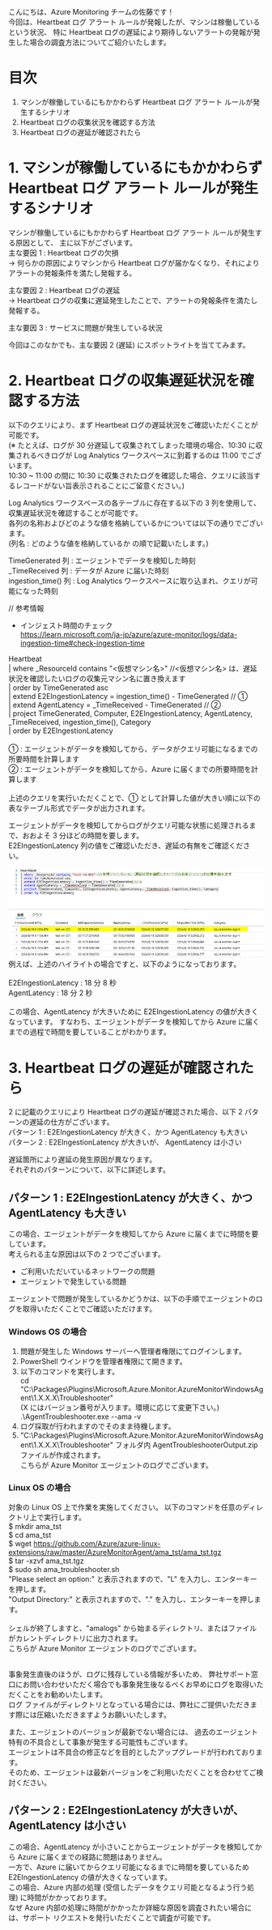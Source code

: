 こんにちは、Azure Monitoring チームの佐藤です！<br>
今回は、Heartbeat ログ アラート ルールが発報したが、マシンは稼働しているという状況、
特に Heartbeat ログの遅延により期待しないアラートの発報が発生した場合の調査方法についてご紹介いたします。<br>

<!-- more -->

# 目次
1. マシンが稼働しているにもかかわらず Heartbeat ログ アラート ルールが発生するシナリオ
2. Heartbeat ログの収集状況を確認する方法
4. Heartbeat ログの遅延が確認されたら

# 1. マシンが稼働しているにもかかわらず Heartbeat ログ アラート ルールが発生するシナリオ
マシンが稼働しているにもかかわらず Heartbeat ログ アラート ルールが発生する原因として、
主に以下がございます。<br>
主な要因 1 : Heartbeat ログの欠損<br>
-> 何らかの原因によりマシンから Heartbeat ログが届かなくなり、それによりアラートの発報条件を満たし発報する。<br>

主な要因 2 : Heartbeat ログの遅延<br>
-> Heartbeat ログの収集に遅延発生したことで、アラートの発報条件を満たし発報する。<br>

主な要因 3 : サービスに問題が発生している状況<br>

今回はこのなかでも、主な要因 2 (遅延) にスポットライトを当ててみます。<br>

# 2. Heartbeat ログの収集遅延状況を確認する方法
以下のクエリにより、まず Heartbeat ログの遅延状況をご確認いただくことが可能です。<br>
(※ たとえば、ログが 30 分遅延して収集されてしまった環境の場合、10:30 に収集されるべきログが Log Analytics ワークスペースに到着するのは 11:00 でございます。<br>
    10:30 ~ 11:00 の間に 10:30 に収集されたログを確認した場合、クエリに該当するレコードがない旨表示されることにご留意ください。)<br>

Log Analytics ワークスペースの各テーブルに存在する以下の 3 列を使用して、収集遅延状況を確認することが可能です。<br>
各列の名称およびどのような値を格納しているかについては以下の通りでございます。​<br>
(列名 : どのような値を格納しているか の順で記載いたします。)<br>

TimeGenerated 列 : エージェントでデータを検知した時刻<br>
_TimeReceived 列 : データが Azure に届いた時刻<br>
ingestion_time() 列 : Log Analytics ワークスペースに取り込まれ、クエリが可能になった時刻<br>

// 参考情報<br>
- インジェスト時間のチェック<br>
https://learn.microsoft.com/ja-jp/azure/azure-monitor/logs/data-ingestion-time#check-ingestion-time<br>

Heartbeat<br>
| where _ResourceId contains "<仮想マシン名>" //<仮想マシン名> は、遅延状況を確認したいログの収集元マシン名に置き換えます<br>
| order by TimeGenerated asc​<br>
| extend E2EIngestionLatency = ingestion_time() - TimeGenerated​ // ①<br>
| extend AgentLatency = _TimeReceived - TimeGenerated​ // ②<br>
| project TimeGenerated, Computer, E2EIngestionLatency, AgentLatency, _TimeReceived, ingestion_time(), Category​<br>
| order by E2EIngestionLatency<br>
<br>
① : エージェントがデータを検知してから、データがクエリ可能になるまでの所要時間を計算します<br>
② : エージェントがデータを検知してから、Azure に届くまでの所要時間を計算します<br>
<br>
上述のクエリを実行いただくことで、① として計算した値が大きい順に以下の表なテーブル形式でデータが出力されます。

エージェントがデータを検知してからログがクエリ可能な状態に処理されるまで、おおよそ 3 分ほどの時間を要します。<br>
E2EIngestionLatency 列の値をご確認いただき、遅延の有無をご確認ください。<br>

![](./Unexpected_Heartbeat_logalert/image001.png)
例えば、上述のハイライトの場合ですと、以下のようになっております。<br>
<br>
E2EIngestionLatency : 18 分 8 秒<br>
AgentLatency : 18 分 2 秒
<br>
<br>
この場合、AgentLatency が大きいために E2EIngestionLatency の値が大きくなっています。
すなわち、エージェントがデータを検知してから Azure に届くまでの過程で時間を要していることがわかります。

# 3. Heartbeat ログの遅延が確認されたら
2 に記載のクエリにより Heartbeat ログの遅延が確認された場合、以下 2 パターンの遅延の仕方がございます。<br>
パターン 1 : E2EIngestionLatency が大きく、かつ AgentLatency も大きい<br>
パターン 2 : E2EIngestionLatency が大きいが、 AgentLatency は小さい<br>

遅延箇所により遅延の発生原因が異なります。<br>
それぞれのパターンについて、以下に詳述します。<br>

## パターン 1 : E2EIngestionLatency が大きく、かつ AgentLatency も大きい
この場合、エージェントがデータを検知してから Azure に届くまでに時間を要しています。<br>
考えられる主な原因は以下の 2 つでございます。<br>
- ご利用いただいているネットワークの問題<br>
- エージェントで発生している問題<br>

エージェントで問題が発生しているかどうかは、以下の手順でエージェントのログを取得いただくことでご確認いただけます。
### Windows OS の場合
1. 問題が発生した Windows サーバーへ管理者権限にてログインします。<br>
2. PowerShell ウインドウを管理者権限にて開きます。<br>
3. 以下のコマンドを実行します。<br>
cd "C:\Packages\Plugins\Microsoft.Azure.Monitor.AzureMonitorWindowsAgent\1.X.X.X\Troubleshooter"<br>
(X にはバージョン番号が入ります。環境に応じて変更下さい。)<br>
    .\AgentTroubleshooter.exe --ama -v<br>
4. ログ採取が行われますのでそのまま待機します。<br>
5. "C:\Packages\Plugins\Microsoft.Azure.Monitor.AzureMonitorWindowsAgent\1.X.X.X\Troubleshooter" フォルダ内 AgentTroubleshooterOutput.zip ファイルが作成されます。<br>
こちらが Azure Monitor エージェントのログでございます。<br>

### Linux OS の場合
対象の Linux OS 上で作業を実施してください。
以下のコマンドを任意のディレクトリ上で実行します。
<br>
$ mkdir ama_tst<br>
$ cd ama_tst<br>
$ wget https://github.com/Azure/azure-linux-extensions/raw/master/AzureMonitorAgent/ama_tst/ama_tst.tgz<br>
$ tar -xzvf ama_tst.tgz<br>
$ sudo sh ama_troubleshooter.sh<br>
"Please select an option:" と表示されますので、"L" を入力し、エンターキーを押します。<br>
"Output Directory:" と表示されますので、"." を入力し、エンターキーを押します。<br>
<br>
シェルが終了しますと、"amalogs" から始まるディレクトリ、またはファイルがカレントディレクトリに出力されます。<br>
こちらが Azure Monitor エージェントのログでございます。<br>
<br>

事象発生直後のほうが、ログに残存している情報が多いため、
弊社サポート窓口にお問い合わせいただく場合でも事象発生後なるべくお早めにログを取得いただくことをお勧めいたします。<br>
ログ ファイルがディレクトリとなっている場合には、弊社にご提供いただきます際には圧縮いただきますようお願いいたします。<br>

また、エージェントのバージョンが最新でない場合には、
過去のエージェント特有の不具合として事象が発生する可能性もございます。<br>
エージェントは不具合の修正などを目的としたアップグレードが行われております。<br>
そのため、エージェントは最新バージョンをご利用いただくことを合わせてご検討ください。<br>

## パターン 2 : E2EIngestionLatency が大きいが、 AgentLatency は小さい
この場合、AgentLatency が小さいことからエージェントがデータを検知してから Azure に届くまでの経路に問題はありません。<br>
一方で、Azure に届いてからクエリ可能になるまでに時間を要しているため E2EIngestionLatency の値が大きくなっています。<br>
この場合、Azure 内部の処理 (受信したデータをクエリ可能となるよう行う処理) に時間がかかっております。
<br>
なぜ Azure 内部の処理に時間がかかったか詳細な原因を調査されたい場合には、サポート リクエストを発行いただくことで調査が可能です。

